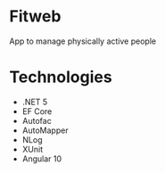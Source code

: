 # Fitweb
 App to manage physically active people

# Technologies
 * .NET 5
 * EF Core
 * Autofac
 * AutoMapper
 * NLog 
 * XUnit 
 * Angular 10
